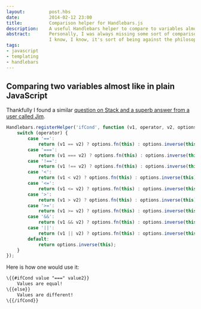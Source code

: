 ```yaml
---
layout:         post.hbs
date:           2014-02-12 23:00
title:          Comparison helper for Handlebars.js
description:    A useful Handlebars helper to compare to variables almost like in plain JavaScript
abstract:       Personally, I was always missing some sort of comparison helper in Handlebars.js.
                I know, I know, it's sort of being against the philosophy of Handlebars - being logicless. But I still wanted to have it.
tags:
- javascript
- templating
- handlebars
---
```

## Comparing two variables almost like in plain JavaScript
Thankfully I found a similar <a href="http://stackoverflow.com/a/16315366/2374649" rel="external,nofollow">question on Stack and a superb answer from a user called Jim</a>.

```JavaScript
Handlebars.registerHelper('ifCond', function (v1, operator, v2, options) {
    switch (operator) {
        case '==':
            return (v1 == v2) ? options.fn(this) : options.inverse(this);
        case '===':
            return (v1 === v2) ? options.fn(this) : options.inverse(this);
        case '!==':
            return (v1 !== v2) ? options.fn(this) : options.inverse(this);
        case '<':
            return (v1 < v2) ? options.fn(this) : options.inverse(this);
        case '<=':
            return (v1 <= v2) ? options.fn(this) : options.inverse(this);
        case '>':
            return (v1 > v2) ? options.fn(this) : options.inverse(this);
        case '>=':
            return (v1 >= v2) ? options.fn(this) : options.inverse(this);
        case '&&':
            return (v1 && v2) ? options.fn(this) : options.inverse(this);
        case '||':
            return (v1 || v2) ? options.fn(this) : options.inverse(this);
        default:
            return options.inverse(this);
    }
});
```

Here is how one would use it:
```html
\{{#ifCond value "===" value2}}
    Values are equal!
\{{else}}
    Values are different!
\{{/ifCond}}
```